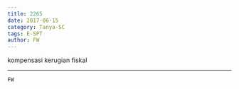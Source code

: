 ```yaml
---
title: 2265
date: 2017-06-15
category: Tanya-SC
tags: E-SPT
author: FW
---
```


kompensasi kerugian fiskal

---



`FW`
